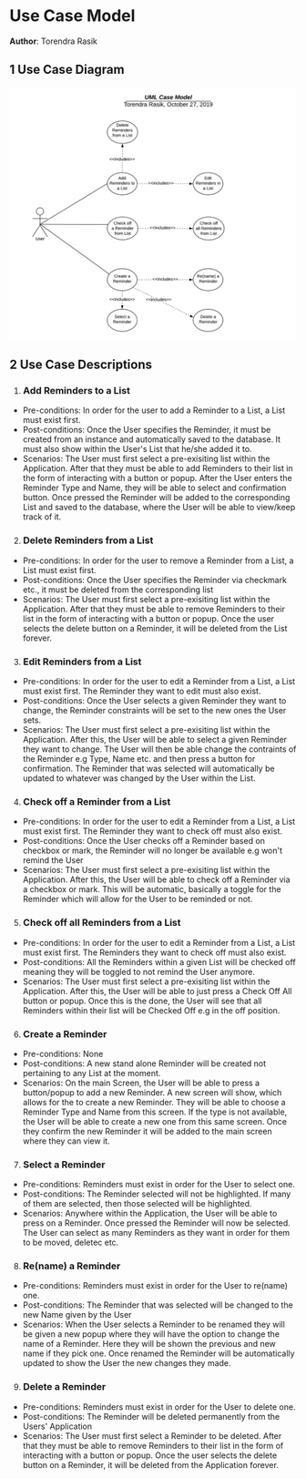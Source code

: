 # Use Case Model

**Author**: Torendra Rasik

## 1 Use Case Diagram

![](Design-Team/images/UseCase.png)

## 2 Use Case Descriptions

1. ### Add Reminders to a List
- Pre-conditions: In order for the user to add a Reminder to a List, a List must exist first.
- Post-conditions: Once the User specifies the Reminder, it must be created from an instance and automatically saved to the database. It must also show within the User's List that he/she added it to.
- Scenarios: The User must first select a pre-exisiting list within the Application. After that they must be able to add Reminders to their list in the form of interacting with a button or popup. After the User enters the Reminder Type and Name, they will be able to select and confirmation button. Once pressed the Reminder will be added to the corresponding List and saved to the database, where the User will be able to view/keep track of it.

2. ### Delete Reminders from a List
- Pre-conditions: In order for the user to remove a Reminder from a List, a List must exist first.
- Post-conditions: Once the User specifies the Reminder via checkmark etc., it must be deleted from the corresponding list 
- Scenarios: The User must first select a pre-exisiting list within the Application. After that they must be able to remove Reminders to their list in the form of interacting with a button or popup. Once the user selects the delete button on a Reminder, it will be deleted from the List forever. 

3. ### Edit Reminders from a List
- Pre-conditions: In order for the user to edit a Reminder from a List, a List must exist first. The Reminder they want to edit must also exist.
- Post-conditions: Once the User selects a given Reminder they want to change, the Reminder constraints will be set to the new ones the User sets.
- Scenarios: The User must first select a pre-exisiting list within the Application. After this, the User will be able to select a given Reminder they want to change. The User will then be able change the contraints of the Reminder e.g Type, Name etc. and then press a button for confirmation. The Reminder that was selected will automatically be updated to whatever was changed by the User within the List.

4. ### Check off a Reminder from a List
- Pre-conditions: In order for the user to edit a Reminder from a List, a List must exist first. The Reminder they want to check off must also exist.
- Post-conditions: Once the User checks off a Reminder based on checkbox or mark, the Reminder will no longer be available e.g won't remind the User
- Scenarios: The User must first select a pre-exisiting list within the Application. After this, the User will be able to check off a Reminder via a checkbox or mark. This will be automatic, basically a toggle for the Reminder which will allow for the User to be reminded or not. 

5. ### Check off all Reminders from a List
- Pre-conditions: In order for the user to edit a Reminder from a List, a List must exist first. The Reminders they want to check off must also exist.
- Post-conditions: All the Reminders within a given List will be checked off meaning they will be toggled to not remind the User anymore. 
- Scenarios: The User must first select a pre-exisiting list within the Application. After this, the User will be able to just press a Check Off All button or popup. Once this is the done, the User will see that all Reminders within their list will be Checked Off e.g in the off position.

6. ### Create a Reminder 
- Pre-conditions: None
- Post-conditions: A new stand alone Reminder will be created not pertaining to any List at the moment.
- Scenarios: On the main Screen, the User will be able to press a button/popup to add a new Reminder. A new screen will show, which allows for the to create a new Reminder. They will be able to choose a Reminder Type and Name from this screen. If the type is not available, the User will be able to create a new one from this same screen. Once they confirm the new Reminder it will be added to the main screen where they can view it.

7. ### Select a Reminder
- Pre-conditions: Reminders must exist in order for the User to select one. 
- Post-conditions: The Reminder selected will not be highlighted. If many of them are selected, then those selected will be highlighted.
- Scenarios: Anywhere within the Application, the User will be able to press on a Reminder. Once pressed the Reminder will now be selected. The User can select as many Reminders as they want in order for them to be moved, deletec etc.

8. ### Re(name) a Reminder
- Pre-conditions: Reminders must exist in order for the User to re(name) one.
- Post-conditions: The Reminder that was selected will be changed to the new Name given by the User
- Scenarios: When the User selects a Reminder to be renamed they will be given a new popup where they will have the option to change the name of a Reminder. Here they will be shown the previous and new name if they pick one. Once renamed the Reminder will be automatically updated to show the User the new changes they made.

9. ### Delete a Reminder
- Pre-conditions: Reminders must exist in order for the User to delete one.
- Post-conditions: The Reminder will be deleted permanently from the Users' Application
- Scenarios: The User must first select a Reminder to be deleted. After that they must be able to remove Reminders to their list in the form of interacting with a button or popup. Once the user selects the delete button on a Reminder, it will be deleted from the Application forever. 